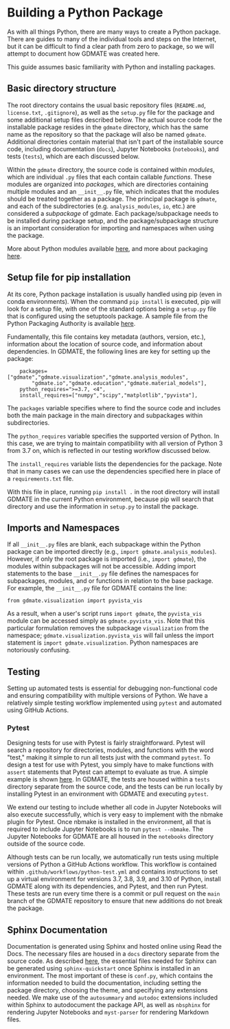 # Building a Python Package #

As with all things Python, there are many ways to create a Python package. There are guides to many of the individual tools and steps on the Internet, but it can be difficult to find a clear path from zero to package, so we will attempt to document how GDMATE was created here.

This guide assumes basic familiarity with Python and installing packages.

## Basic directory structure ##

The root directory contains the usual basic repository files (`README.md`, `license.txt`, `.gitignore`), as well as the `setup.py` file for the package and some additional setup files described below. The actual source code for the installable package resides in the `gdmate` directory, which has the same name as the repository so that the package will also be named `gdmate`. Additional directories contain material that isn't part of the installable source code, including documentation (`docs`), Jupyter Notebooks (`notebooks`), and tests (`tests`), which are each discussed below.

Within the `gdmate` directory, the source code is contained within _modules_, which are individual `.py` files that each contain callable _functions_. These modules are organized into _packages_, which are directories containing multiple modules and an `__init__.py` file, which indicates that the modules should be treated together as a package. The principal package is `gdmate`, and each of the subdirectories (e.g. `analysis_modules`, `io`, etc.) are considered a _subpackage_ of gdmate. Each package/subpackage needs to be installed during package setup, and the package/subpackage structure is an important consideration for importing and namespaces wihen using the package.

More about Python modules available [here](https://docs.python.org/3/tutorial/modules.html), and more about packaging [here](https://packaging.python.org/en/latest/tutorials/packaging-projects/).

## Setup file for pip installation ##

At its core, Python package installation is usually handled using pip (even in conda environments). When the command `pip install` is executed, pip will look for a setup file, with one of the standard options being a `setup.py` file that is configured using the setuptools package. A sample file from the Python Packaging Authority is available [here](https://github.com/pypa/sampleproject/blob/main/setup.py).

Fundamentally, this file contains key metadata (authors, version, etc.), information about the location of source code, and information about dependencies. In GDMATE, the following lines are key for setting up the package:

```
    packages=["gdmate","gdmate.visualization","gdmate.analysis_modules",
        "gdmate.io","gdmate.education","gdmate.material_models"],
    python_requires=">=3.7, <4",
    install_requires=["numpy","scipy","matplotlib","pyvista"],
```

The `packages` variable specifies where to find the source code and includes both the main package in the main directory and subpackages within subdirectories.

The `python_requires` variable specifies the supported version of Python. In this case, we are trying to maintain compatibility with all version of Python 3 from 3.7 on, which is reflected in our testing workflow discussed below.

The `install_requires` variable lists the dependencies for the package. Note that in many cases we can use the dependencies specified here in place of a `requirements.txt` file.

With this file in place, running `pip install .` in the root directory will install GDMATE in the current Python environment, because pip will search that directory and use the information in `setup.py` to install the package.

## Imports and Namespaces ##
If all `__init__.py` files are blank, each subpackage within the Python package can be imported directly (e.g., `import gdmate.analysis_modules`). However, if only the root package is imported (i.e., `import gdmate`), the modules within subpackages will not be accessible. Adding import statements to the base `__init__.py` file defines the namespaces for subpackages, modules, and or functions in relation to the base package. For example, the `__init__.py` file for GDMATE contains the line:

```
from gdmate.visualization import pyvista_vis
```

As a result, when a user's script runs `import gdmate`, the `pyvista_vis` module can be accessed simply as `gdmate.pyvista_vis`. Note that this particular formulation removes the subpackage `visualization` from the namespace; `gdmate.visualization.pyvista_vis` will fail unless the import statement is `import gdmate.visualization`. Python namespaces are notoriously confusing.


## Testing ##
Setting up automated tests is essential for debugging non-functional code and ensuring compatibility with multiple versions of Python. We have a relatively simple testing workflow implemented using `pytest` and automated using GitHub Actions.

### Pytest ###
Designing tests for use with Pytest is fairly straightforward. Pytest will search a repository for directories, modules, and functions with the word "test," making it simple to run all tests just with the command `pytest`. To design a test for use with Pytest, you simply have to make functions with `assert` statements that Pytest can attempt to evaluate as true. A simple example is shown [here](https://docs.pytest.org/en/7.1.x/). In GDMATE, the tests are housed within a `tests` directory separate from the source code, and the tests can be run locally by installing Pytest in an environment with GDMATE and executing `pytest`.

We extend our testing to include whether all code in Jupyter Notebooks will also execute successfully, which is very easy to implement with the nbmake plugin for Pytest. Once nbmake is installed in the environment, all that is required to include Jupyter Notebooks is to run `pytest --nbmake`. The Jupyter Notebooks for GDMATE are all housed in the `notebooks` directory outside of the source code.

Although tests can be run locally, we automatically run tests using multiple versions of Python a GitHub Actions workflow. This workflow is contained within `.github/workflows/python-test.yml` and contains instructions to set up a virtual environment for versions 3.7, 3.8, 3.9, and 3.10 of Python, install GDMATE along with its dependencies, and Pytest, and then run Pytest. These tests are run every time there is a commit or pull request on the `main` branch of the GDMATE repository to ensure that new additions do not break the package.

## Sphinx Documentation ##
Documentation is generated using Sphinx and hosted online using Read the Docs. The necessary files are housed in a `docs` directory separate from the source code. As described [here](https://www.sphinx-doc.org/en/master/tutorial/getting-started.html), the essential files needed for Sphinx can be generated using `sphinx-quickstart` once Sphinx is installed in an environment. The most important of these is `conf.py`, which contains the information needed to build the documentation, including setting the package directory, choosing the theme, and specifying any extensions needed. We make use of the `autosummary` and `autodoc` extensions included within Sphinx to autodocument the package API, as well as `nbsphinx` for rendering Jupyter Notebooks and `myst-parser` for rendering Markdown files.
